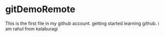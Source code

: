 # gitDemoRemote
This is the first file in my github account.
getting started learning github.
i am rahul from kalaburagi
